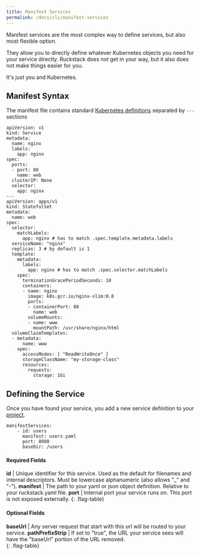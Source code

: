```yaml
---
title: Manifest Services
permalink: /docs/cli/manifest-services
---
```


Manifest services are the most complex way to define services, but also most flexible option.

They allow you to directly define whatever Kubernetes objects you need for your service directly. 
Ruckstack does not get in your way, but it also does not make things easier for you. 

It's just you and Kubernetes.

## Manifest Syntax

The manifest file contains standard [Kubernetes definitions](https://kubernetes.io/docs/concepts/) separated by `---` sections

```
apiVersion: v1
kind: Service
metadata:
  name: nginx
  labels:
    app: nginx
spec:
  ports:
  - port: 80
    name: web
  clusterIP: None
  selector:
    app: nginx
---
apiVersion: apps/v1
kind: StatefulSet
metadata:
  name: web
spec:
  selector:
    matchLabels:
      app: nginx # has to match .spec.template.metadata.labels
  serviceName: "nginx"
  replicas: 3 # by default is 1
  template:
    metadata:
      labels:
        app: nginx # has to match .spec.selector.matchLabels
    spec:
      terminationGracePeriodSeconds: 10
      containers:
      - name: nginx
        image: k8s.gcr.io/nginx-slim:0.8
        ports:
        - containerPort: 80
          name: web
        volumeMounts:
        - name: www
          mountPath: /usr/share/nginx/html
  volumeClaimTemplates:
  - metadata:
      name: www
    spec:
      accessModes: [ "ReadWriteOnce" ]
      storageClassName: "my-storage-class"
      resources:
        requests:
          storage: 1Gi
```

## Defining the Service
      
Once you have found your service, you add a new service definition to your [project](project-file).

```
manifestServices:
    - id: users
      manifest: users.yaml
      port: 8080
      baseDir: /users   
```

#### Required Fields

**id** | Unique identifier for this service. Used as the default for filenames and internal descriptors. Must be lowercase alphanumeric (also allows "_" and "-").
**manifest** | The path to your yaml or json object definition. Relative to your ruckstack.yaml file.
**port** | Internal port your service runs on. This port is not exposed externally.
{: .flag-table}

#### Optional Fields

**baseUrl** | Any server request that start with this url will be routed to your service.
**pathPrefixStrip** | If set to "true", the URL your service sees will have the "baseUrl" portion of the URL removed.  
{: .flag-table}
